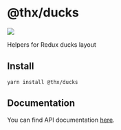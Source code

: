 # @thx/ducks

![](coverage/coverage.svg)

Helpers for Redux ducks layout

## Install
```
yarn install @thx/ducks
```

## Documentation

You can find API documentation [here](/docs).

